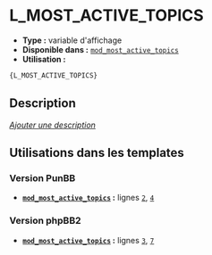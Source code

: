 # L_MOST_ACTIVE_TOPICS
* __Type :__ variable d'affichage
* __Disponible dans :__ [`mod_most_active_topics`](../tpl/var/mod_most_active_topics.md)
* __Utilisation :__

```html
{L_MOST_ACTIVE_TOPICS}
```

## Description
[*Ajouter une description*](https://fa-tvars.appspot.com/var/L_MOST_ACTIVE_TOPICS)

## Utilisations dans les templates

### Version PunBB
* __[`mod_most_active_topics`](../tpl/var/mod_most_active_topics.md#readme) :__ lignes [`2`](../tpl/src/punbb/mod_most_active_topics.tpl#L2), [`4`](../tpl/src/punbb/mod_most_active_topics.tpl#L4)

### Version phpBB2
* __[`mod_most_active_topics`](../tpl/var/mod_most_active_topics.md#readme) :__ lignes [`3`](../tpl/src/subsilver/mod_most_active_topics.tpl#L3), [`7`](../tpl/src/subsilver/mod_most_active_topics.tpl#L7)
